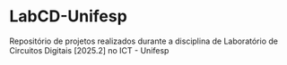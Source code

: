 # LabCD-Unifesp
Repositório de projetos realizados durante a disciplina de Laboratório de Circuitos Digitais [2025.2] no ICT - Unifesp
